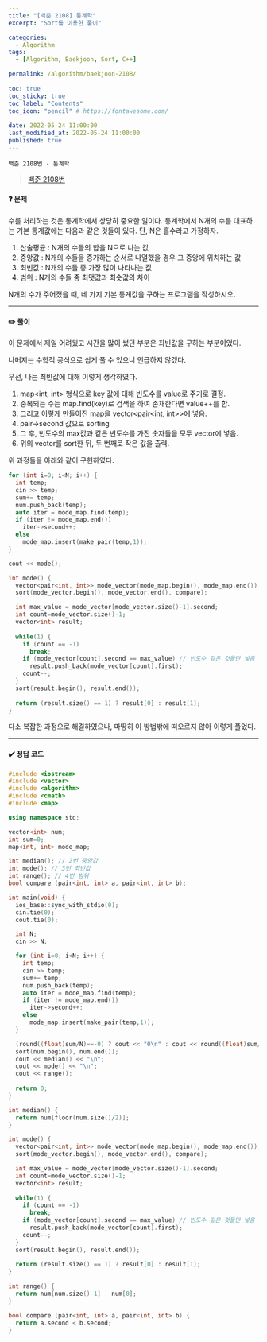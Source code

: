 ```yaml
---
title: "[백준 2108] 통계학"
excerpt: "Sort를 이용한 풀이"

categories:
  - Algorithm
tags:
  - [Algorithm, Baekjoon, Sort, C++]

permalink: /algorithm/baekjoon-2108/
 
toc: true
toc_sticky: true
toc_label: "Contents"
toc_icon: "pencil" # https://fontawesome.com/
 
date: 2022-05-24 11:00:00
last_modified_at: 2022-05-24 11:00:00
published: true
---
```


`백준 2108번 - 통계학`  

> [백준 2108번](https://www.acmicpc.net/problem/2108)  

#### ❓ 문제

수를 처리하는 것은 통계학에서 상당히 중요한 일이다. 통계학에서 N개의 수를 대표하는 기본 통계값에는 다음과 같은 것들이 있다. 단, N은 홀수라고 가정하자.  
  
1. 산술평균 : N개의 수들의 합을 N으로 나눈 값  
1. 중앙값 : N개의 수들을 증가하는 순서로 나열했을 경우 그 중앙에 위치하는 값  
1. 최빈값 : N개의 수들 중 가장 많이 나타나는 값  
1. 범위 : N개의 수들 중 최댓값과 최솟값의 차이  

N개의 수가 주어졌을 때, 네 가지 기본 통계값을 구하는 프로그램을 작성하시오.  

---  

#### ✏️ 풀이  

이 문제에서 제일 어려웠고 시간을 많이 썼던 부분은 최빈값을 구하는 부분이었다.  

나머지는 수학적 공식으로 쉽게 풀 수 있으니 언급하지 않겠다.  

우선, 나는 최빈값에 대해 이렇게 생각하였다.  
1. map<int, int> 형식으로 key 값에 대해 빈도수를 value로 주기로 결정.  
1. 중복되는 수는 map.find(key)로 검색을 하여 존재한다면 value++를 함.  
1. 그리고 이렇게 만들어진 map을 vector<pair<int, int>>에 넣음.  
1. pair->second 값으로 sorting  
1. 그 후, 빈도수의 max값과 같은 빈도수를 가진 숫자들을 모두 vector에 넣음.  
1. 위의 vector를 sort한 뒤, 두 번째로 작은 값을 출력.  

위 과정들을 아래와 같이 구현하였다.  

```cpp
for (int i=0; i<N; i++) {
  int temp;
  cin >> temp;
  sum+= temp;
  num.push_back(temp);
  auto iter = mode_map.find(temp);
  if (iter != mode_map.end())
    iter->second++;
  else
    mode_map.insert(make_pair(temp,1));
}

cout << mode();

int mode() {
  vector<pair<int, int>> mode_vector(mode_map.begin(), mode_map.end());
  sort(mode_vector.begin(), mode_vector.end(), compare);

  int max_value = mode_vector[mode_vector.size()-1].second;
  int count=mode_vector.size()-1;
  vector<int> result;
  
  while(1) {
    if (count == -1)
      break;
    if (mode_vector[count].second == max_value) // 빈도수 같은 것들만 넣음
      result.push_back(mode_vector[count].first);
    count--;
  }
  sort(result.begin(), result.end());
  
  return (result.size() == 1) ? result[0] : result[1];
}
```  

다소 복잡한 과정으로 해결하였으나, 마땅히 이 방법밖에 떠오르지 않아 이렇게 풀었다.  

---

#### ✔️ 정답 코드

```cpp
#include <iostream>
#include <vector>
#include <algorithm>
#include <cmath>
#include <map>

using namespace std;

vector<int> num;
int sum=0;
map<int, int> mode_map;

int median(); // 2번 중앙값
int mode(); // 3번 최빈값
int range(); // 4번 범위
bool compare (pair<int, int> a, pair<int, int> b);

int main(void) {
  ios_base::sync_with_stdio(0);
  cin.tie(0);
  cout.tie(0);

  int N;
  cin >> N;

  for (int i=0; i<N; i++) {
    int temp;
    cin >> temp;
    sum+= temp;
    num.push_back(temp);
    auto iter = mode_map.find(temp);
    if (iter != mode_map.end())
      iter->second++;
    else
      mode_map.insert(make_pair(temp,1));
  }

  (round((float)sum/N)==-0) ? cout << "0\n" : cout << round((float)sum/N) << "\n";
  sort(num.begin(), num.end());
  cout << median() << "\n";
  cout << mode() << "\n";
  cout << range();
  
  return 0;
}

int median() {
  return num[floor(num.size()/2)];
}

int mode() {
  vector<pair<int, int>> mode_vector(mode_map.begin(), mode_map.end());
  sort(mode_vector.begin(), mode_vector.end(), compare);

  int max_value = mode_vector[mode_vector.size()-1].second;
  int count=mode_vector.size()-1;
  vector<int> result;
  
  while(1) {
    if (count == -1)
      break;
    if (mode_vector[count].second == max_value) // 빈도수 같은 것들만 넣음
      result.push_back(mode_vector[count].first);
    count--;
  }
  sort(result.begin(), result.end());
  
  return (result.size() == 1) ? result[0] : result[1];
}

int range() {
  return num[num.size()-1] - num[0];
}

bool compare (pair<int, int> a, pair<int, int> b) {
  return a.second < b.second;
}
```